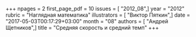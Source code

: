 +++
npages = 2
first_page_pdf = 10
issues = [ "2012_08",]
year = "2012"
rubric = "Наглядная математика"
illustrators = [ "Виктор Пяткин",]
date = "2017-05-03T00:17:29+03:00"
month = "08"
authors = [ "Андрей Щетников",]
title = "Средняя скорость и средний темп"
+++
